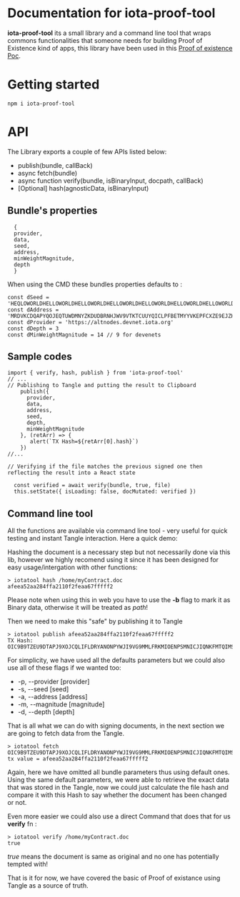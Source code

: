 # Documentation for iota-proof-tool
**iota-proof-tool** its a small library and a command line tool that wraps commons functionalities that someone needs for building Proof of Existence kind of apps, this library have been used in this [Proof of existence Poc](https://build-vvzhlpnvdd.now.sh/).

# Getting started
```
npm i iota-proof-tool
```


# API

The Library exports a couple of few APIs listed below:


* publish(bundle, callBack)
* async fetch(bundle)
* async function verify(bundle, isBinaryInput, docpath, callBack)
* [Optional] hash(agnosticData, isBinaryInput)

## Bundle's properties

```
  {
  provider,
  data,
  seed,
  address,
  minWeightMagnitude,
  depth
  }
```

When using the CMD these bundles properties defaults to :

```
const dSeed = 'HEQLOWORLDHELLOWORLDHELLOWORLDHELLOWORLDHELLOWORLDHELLOWORLDHELLOWORLDHELLOWORL9D'
const dAddress = 'MRDVKCDQAPYQOJEQTUWDMNYZKDUDBRNHJWV9VTKTCUUYQICLPFBETMYYVKEPFCXZE9EJZHFUWJZVEWUCWSGDUVMOYD'
const dProvider = 'https://altnodes.devnet.iota.org'
const dDepth = 3
const dMinWeightMagnitude = 14 // 9 for devenets
```

## Sample codes

```
import { verify, hash, publish } from 'iota-proof-tool'
// ...
// Publishing to Tangle and putting the result to Clipboard
    publish({
      provider,
      data,
      address,
      seed,
      depth,
      minWeightMagnitude
    }, (retArr) => {
       alert(`TX Hash=${retArr[0].hash}`)
    })
//...

// Verifying if the file matches the previous signed one then reflecting the result into a React state

  const verified = await verify(bundle, true, file)
  this.setState({ isLoading: false, docMutated: verified })

```

## Command line tool

All the functions are available via command line tool - very useful for quick testing and instant Tangle interaction.
Here a quick demo:

Hashing the document is a necessary step but not necessarily done via this lib, however we highly recomend using it since it has been designed for easy usage/intergation with other functions:

```
> iotatool hash /home/myContract.doc
afeea52aa284ffa2110f2feaa67fffff2
```
Please note when using this in web you have to use the **-b** flag to mark it as Binary data, otherwise it will be treated as *path*!

Then we need to make this "safe" by publishing it to Tangle

```
> iotatool publish afeea52aa284ffa2110f2feaa67fffff2
TX Hash: OIC9B9TZEU9DTAPJ9XOJCQLIFLDRYANONPYWJI9VG9MMLFRKMIOENPSMNICJIQNKFMTQIMSSGOOJIH999
```
For simplicity, we have used all the defaults parameters but we could also use all of these flags if we wanted too:

* -p, --provider [provider]
* -s, --seed [seed]
* -a, --address [address]
* -m, --magnitude [magnitude]
* -d, --depth [depth]

That is all what we can do with signing documents, in the next section we are going to fetch data from the Tangle.


```
> iotatool fetch OIC9B9TZEU9DTAPJ9XOJCQLIFLDRYANONPYWJI9VG9MMLFRKMIOENPSMNICJIQNKFMTQIMSSGOOJIH999
tx value = afeea52aa284ffa2110f2feaa67fffff2
```
Again, here we have omitted all bundle parameters thus using default ones.
Using the same default parameters, we were able to retrieve the exact data that was stored in the Tangle, now we could just calculate the file hash and compare it with this Hash to say whether the document has been changed or not.

Even more easier we could also use a direct Command that does that for us **verify** fn :


```
> iotatool verify /home/myContract.doc
true
```

*true* means the document is same as original and no one has potentially tempted with!


That is it for now, we have covered the basic of Proof of existance using Tangle as a source of truth.
